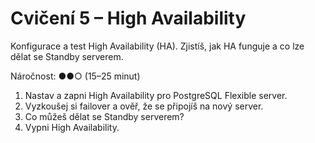 # Cvičení 5 – High Availability

Konfigurace a test High Availability (HA). Zjistíš, jak HA funguje a co lze dělat se Standby serverem.

Náročnost: ●●○ (15–25 minut)

1. Nastav a zapni High Availability pro PostgreSQL Flexible server.
2. Vyzkoušej si failover a ověř, že se připojíš na nový server.
3. Co můžeš dělat se Standby serverem?
4. Vypni High Availability.
